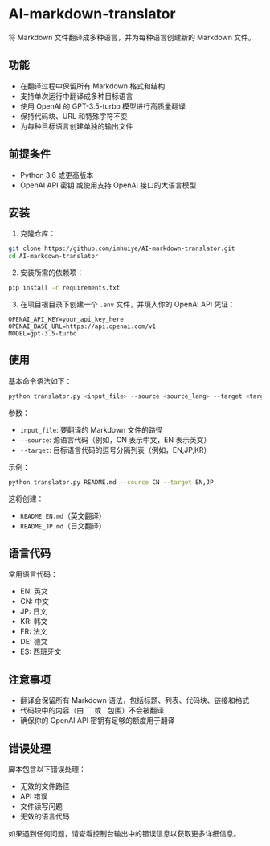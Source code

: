# AI-markdown-translator
将 Markdown 文件翻译成多种语言，并为每种语言创建新的 Markdown 文件。

## 功能
- 在翻译过程中保留所有 Markdown 格式和结构
- 支持单次运行中翻译成多种目标语言
- 使用 OpenAI 的 GPT-3.5-turbo 模型进行高质量翻译
- 保持代码块、URL 和特殊字符不变
- 为每种目标语言创建单独的输出文件

## 前提条件
- Python 3.6 或更高版本
- OpenAI API 密钥 或使用支持 OpenAI 接口的大语言模型

## 安装

1. 克隆仓库：
```bash
git clone https://github.com/imhuiye/AI-markdown-translator.git
cd AI-markdown-translator
```

2. 安装所需的依赖项：
```bash
pip install -r requirements.txt
```

3. 在项目根目录下创建一个 `.env` 文件，并填入你的 OpenAI API 凭证：
```
OPENAI_API_KEY=your_api_key_here
OPENAI_BASE_URL=https://api.openai.com/v1
MODEL=gpt-3.5-turbo
```

## 使用

基本命令语法如下：
```bash
python translator.py <input_file> --source <source_lang> --target <target_langs>
```

参数：
- `input_file`: 要翻译的 Markdown 文件的路径
- `--source`: 源语言代码（例如，CN 表示中文，EN 表示英文）
- `--target`: 目标语言代码的逗号分隔列表（例如，EN,JP,KR）

示例：
```bash
python translator.py README.md --source CN --target EN,JP
```

这将创建：
- `README_EN.md`（英文翻译）
- `README_JP.md`（日文翻译）

## 语言代码
常用语言代码：
- EN: 英文
- CN: 中文
- JP: 日文
- KR: 韩文
- FR: 法文
- DE: 德文
- ES: 西班牙文

## 注意事项
- 翻译会保留所有 Markdown 语法，包括标题、列表、代码块、链接和格式
- 代码块中的内容（由 ``` 或 ` 包围）不会被翻译
- 确保你的 OpenAI API 密钥有足够的额度用于翻译

## 错误处理
脚本包含以下错误处理：
- 无效的文件路径
- API 错误
- 文件读写问题
- 无效的语言代码

如果遇到任何问题，请查看控制台输出中的错误信息以获取更多详细信息。